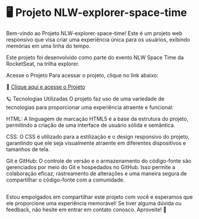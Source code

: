 # 🖥️ Projeto NLW-explorer-space-time
Bem-vindo ao Projeto NLW-explorer-space-time! Este é um projeto web responsivo que visa criar uma experiência única para os usuários, exibindo memórias em uma linha do tempo.

Este projeto foi desenvolvido como parte do evento NLW Space Time da RocketSeat, na trilha explorer.

Acesse o Projeto
Para acessar o projeto, clique no link abaixo:

🚀 [Clique aqui e acesse o Projeto](https://lucasfneves.github.io/NLW-explorer-space-time/)

🪐 Tecnologias Utilizadas
O projeto faz uso de uma variedade de tecnologias para proporcionar uma experiência atraente e funcional:

HTML: A linguagem de marcação HTML5 é a base da estrutura do projeto, permitindo a criação de uma interface de usuário sólida e semântica.

CSS: O CSS é utilizado para a estilização e o design responsivo do projeto, garantindo que ele seja visualmente atraente em diferentes dispositivos e tamanhos de tela.

Git e GitHub: O controle de versão e o armazenamento do código-fonte são gerenciados por meio do Git e hospedados no GitHub. Isso permite a colaboração eficaz, rastreamento de alterações e uma maneira segura de compartilhar o código-fonte com a comunidade.

##

Estou empolgados em compartilhar este projeto com você e esperamos que ele proporcione uma experiência memorável! Se tiver alguma dúvida ou feedback, não hesite em entrar em contato conosco. Aproveite! 🌟
